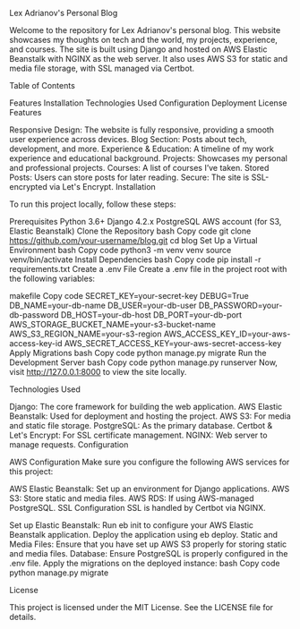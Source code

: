 Lex Adrianov's Personal Blog

Welcome to the repository for Lex Adrianov's personal blog. This website showcases my thoughts on tech and the world, my projects, experience, and courses. The site is built using Django and hosted on AWS Elastic Beanstalk with NGINX as the web server. It also uses AWS S3 for static and media file storage, with SSL managed via Certbot.

Table of Contents

Features
Installation
Technologies Used
Configuration
Deployment
License
Features

Responsive Design: The website is fully responsive, providing a smooth user experience across devices.
Blog Section: Posts about tech, development, and more.
Experience & Education: A timeline of my work experience and educational background.
Projects: Showcases my personal and professional projects.
Courses: A list of courses I’ve taken.
Stored Posts: Users can store posts for later reading.
Secure: The site is SSL-encrypted via Let's Encrypt.
Installation

To run this project locally, follow these steps:

Prerequisites
Python 3.6+
Django 4.2.x
PostgreSQL
AWS account (for S3, Elastic Beanstalk)
Clone the Repository
bash
Copy code
git clone https://github.com/your-username/blog.git
cd blog
Set Up a Virtual Environment
bash
Copy code
python3 -m venv venv
source venv/bin/activate
Install Dependencies
bash
Copy code
pip install -r requirements.txt
Create a .env File
Create a .env file in the project root with the following variables:

makefile
Copy code
SECRET_KEY=your-secret-key
DEBUG=True
DB_NAME=your-db-name
DB_USER=your-db-user
DB_PASSWORD=your-db-password
DB_HOST=your-db-host
DB_PORT=your-db-port
AWS_STORAGE_BUCKET_NAME=your-s3-bucket-name
AWS_S3_REGION_NAME=your-s3-region
AWS_ACCESS_KEY_ID=your-aws-access-key-id
AWS_SECRET_ACCESS_KEY=your-aws-secret-access-key
Apply Migrations
bash
Copy code
python manage.py migrate
Run the Development Server
bash
Copy code
python manage.py runserver
Now, visit http://127.0.0.1:8000 to view the site locally.

Technologies Used

Django: The core framework for building the web application.
AWS Elastic Beanstalk: Used for deployment and hosting the project.
AWS S3: For media and static file storage.
PostgreSQL: As the primary database.
Certbot & Let's Encrypt: For SSL certificate management.
NGINX: Web server to manage requests.
Configuration

AWS Configuration
Make sure you configure the following AWS services for this project:

AWS Elastic Beanstalk: Set up an environment for Django applications.
AWS S3: Store static and media files.
AWS RDS: If using AWS-managed PostgreSQL.
SSL Configuration
SSL is handled by Certbot via NGINX. 


Set up Elastic Beanstalk:
Run eb init to configure your AWS Elastic Beanstalk application.
Deploy the application using eb deploy.
Static and Media Files: Ensure that you have set up AWS S3 properly for storing static and media files.
Database:
Ensure PostgreSQL is properly configured in the .env file.
Apply the migrations on the deployed instance:
bash
Copy code
python manage.py migrate


License

This project is licensed under the MIT License. See the LICENSE file for details.
